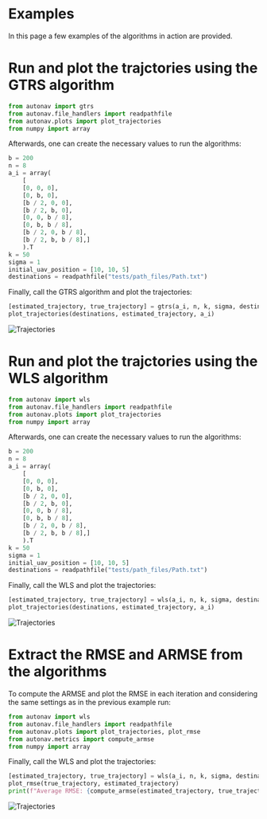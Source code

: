 # Examples

In this page a few examples of the algorithms in action are provided.

# Run and plot the trajctories using the GTRS algorithm

```python
from autonav import gtrs
from autonav.file_handlers import readpathfile
from autonav.plots import plot_trajectories
from numpy import array
```

Afterwards, one can create the necessary values to run the algorithms:

```python
b = 200
n = 8
a_i = array(
    [
    [0, 0, 0],
    [0, b, 0],
    [b / 2, 0, 0],
    [b / 2, b, 0],
    [0, 0, b / 8],
    [0, b, b / 8],
    [b / 2, 0, b / 8],
    [b / 2, b, b / 8],]
    ).T
k = 50
sigma = 1
initial_uav_position = [10, 10, 5]
destinations = readpathfile("tests/path_files/Path.txt")
```

Finally, call the GTRS algorithm and plot the trajectories:

```python
[estimated_trajectory, true_trajectory] = gtrs(a_i, n, k, sigma, destinations, initial_uav_position)
plot_trajectories(destinations, estimated_trajectory, a_i)
```

![Trajectories](https://github.com/Ricardo-Santos-21904332/AutoNAV/blob/main/docs/docs/figures/gtrs.png?raw=true)

# Run and plot the trajctories using the WLS algorithm

```python
from autonav import wls
from autonav.file_handlers import readpathfile
from autonav.plots import plot_trajectories
from numpy import array
```

Afterwards, one can create the necessary values to run the algorithms:

```python
b = 200
n = 8
a_i = array(
    [
    [0, 0, 0],
    [0, b, 0],
    [b / 2, 0, 0],
    [b / 2, b, 0],
    [0, 0, b / 8],
    [0, b, b / 8],
    [b / 2, 0, b / 8],
    [b / 2, b, b / 8],]
    ).T
k = 50
sigma = 1
initial_uav_position = [10, 10, 5]
destinations = readpathfile("tests/path_files/Path.txt")
```

Finally, call the WLS and plot the trajectories:

```python
[estimated_trajectory, true_trajectory] = wls(a_i, n, k, sigma, destinations, initial_uav_position)
plot_trajectories(destinations, estimated_trajectory, a_i)
```

![Trajectories](https://github.com/Ricardo-Santos-21904332/AutoNAV/blob/main/docs/docs/figures/wls.png?raw=true)

# Extract the RMSE and ARMSE from the algorithms

To compute the ARMSE and plot the RMSE in each iteration and considering the same settings as in the previous example run:

```python
from autonav import wls
from autonav.file_handlers import readpathfile
from autonav.plots import plot_trajectories, plot_rmse
from autonav.metrics import compute_armse
from numpy import array
```


Finally, call the WLS and plot the trajectories:

```python
[estimated_trajectory, true_trajectory] = wls(a_i, n, k, sigma, destinations, initial_uav_position)
plot_rmse(true_trajectory, estimated_trajectory)
print(f"Average RMSE: {compute_armse(estimated_trajectory, true_trajectory):0,.2f} (m)")

```

![Trajectories](https://github.com/Ricardo-Santos-21904332/AutoNAV/blob/main/docs/docs/figures/rmse.png?raw=true)
